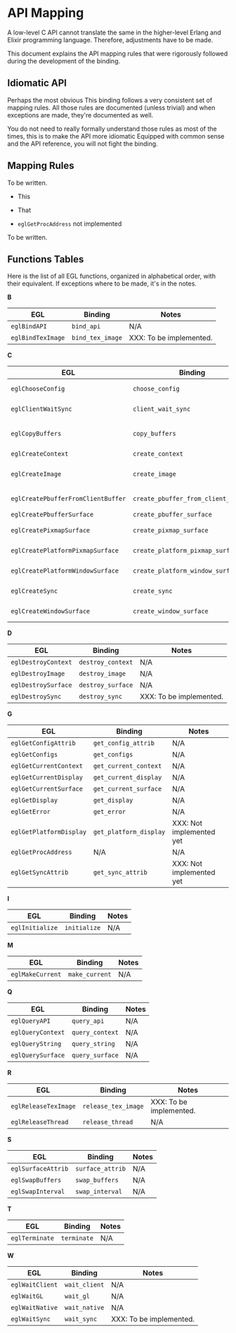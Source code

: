 # API Mapping

A low-level C API cannot translate the same in the higher-level Erlang and 
Elixir programming language. Therefore, adjustments have to be made.

This document explains the API mapping rules that were rigorously followed 
during the development of the binding.

## Idiomatic API

Perhaps the most obvious
This binding follows a very consistent set of mapping rules. All those rules 
are documented (unless trivial) and when exceptions are made, they're 
documented as well.

You do not need to really formally understand those rules as most of the times,
this is to make the API more idiomatic
Equipped with common sense and the API reference, you will not fight the 
binding.

## Mapping Rules

To be written.

- This
- That

- `eglGetProcAddress` not implemented

To be written.

## Functions Tables

Here is the list of all EGL functions, organized in alphabetical order, with 
their equivalent. If exceptions where to be made, it's in the notes.

**B**

| EGL | Binding | Notes |
|---- | ------- | ----- |
| `eglBindAPI` | `bind_api` | N/A |
| `eglBindTexImage` | `bind_tex_image` | XXX: To be implemented. |

**C**

| EGL | Binding | Notes |
|---- | ------- | ----- |
| `eglChooseConfig` | `choose_config` | XXX: To be implemented.|
| `eglClientWaitSync` | `client_wait_sync` | XXX: To be implemented. |
| `eglCopyBuffers` | `copy_buffers` | XXX: Not implemented yet. |
| `eglCreateContext` | `create_context` | N/A |
| `eglCreateImage` | `create_image` | XXX: Not implemented yet. |
| `eglCreatePbufferFromClientBuffer` | `create_pbuffer_from_client_buffer` | XXX: To be implemented. |
| `eglCreatePbufferSurface` | `create_pbuffer_surface` | N/A |
| `eglCreatePixmapSurface` | `create_pixmap_surface` | XXX: To be implemented. |
| `eglCreatePlatformPixmapSurface` | `create_platform_pixmap_surface` | XXX: To be implemented. |
| `eglCreatePlatformWindowSurface` | `create_platform_window_surface` | XXX: To be implemented. |
| `eglCreateSync` | `create_sync` | XXX: To be implemented. |
| `eglCreateWindowSurface` | `create_window_surface` | XXX: To be implemented. |

**D**

| EGL | Binding | Notes |
|---- | ------- | ----- |
| `eglDestroyContext` | `destroy_context` | N/A |
| `eglDestroyImage` | `destroy_image` | N/A |
| `eglDestroySurface` | `destroy_surface` | N/A |
| `eglDestroySync` | `destroy_sync` | XXX: To be implemented. |

**G**

| EGL | Binding | Notes |
|---- | ------- | ----- |
| `eglGetConfigAttrib` | `get_config_attrib` | N/A |
| `eglGetConfigs` | `get_configs` | N/A |
| `eglGetCurrentContext` | `get_current_context` | N/A |
| `eglGetCurrentDisplay` | `get_current_display` | N/A |
| `eglGetCurrentSurface` | `get_current_surface` | N/A |
| `eglGetDisplay` | `get_display` | N/A |
| `eglGetError` | `get_error` | N/A |
| `eglGetPlatformDisplay` | `get_platform_display` | XXX: Not implemented yet |
| `eglGetProcAddress` | N/A | N/A |
| `eglGetSyncAttrib` | `get_sync_attrib` | XXX: Not implemented yet |

**I**

| EGL | Binding | Notes |
|---- | ------- | ----- |
| `eglInitialize` | `initialize` | N/A |

**M**

| EGL | Binding | Notes |
|---- | ------- | ----- |
| `eglMakeCurrent` | `make_current` | N/A |

**Q**

| EGL | Binding | Notes |
|---- | ------- | ----- |
| `eglQueryAPI` | `query_api` | N/A |
| `eglQueryContext` | `query_context` | N/A |
| `eglQueryString` | `query_string` | N/A |
| `eglQuerySurface` | `query_surface` | N/A |

**R**

| EGL | Binding | Notes |
|---- | ------- | ----- |
| `eglReleaseTexImage` | `release_tex_image` | XXX: To be implemented. |
| `eglReleaseThread` | `release_thread` | N/A |

**S**

| EGL | Binding | Notes |
|---- | ------- | ----- |
| `eglSurfaceAttrib` | `surface_attrib` | N/A |
| `eglSwapBuffers` | `swap_buffers` | N/A |
| `eglSwapInterval` | `swap_interval` | N/A |

**T**

| EGL | Binding | Notes |
|---- | ------- | ----- |
| `eglTerminate` | `terminate` | N/A |

**W**

| EGL | Binding | Notes |
|---- | ------- | ----- |
| `eglWaitClient` | `wait_client` | N/A |
| `eglWaitGL` | `wait_gl` | N/A |
| `eglWaitNative` | `wait_native` | N/A |
| `eglWaitSync` | `wait_sync` | XXX: To be implemented. |
